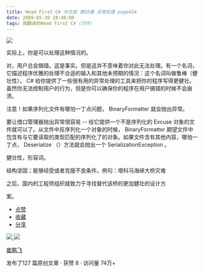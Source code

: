 ```yaml
---
title: Head First C# 中文版 第10章 异常处理 page454
date: 2009-05-30 18:46:00
tags: 我翻译的Head First C#（习作）
---
```

![](http://student.csdn.net/attachment/200905/30/39098_1243680336tjJZ.jpg)

实际上，你是可以处理这种情况的。

  

对，用户总会搞错。这是事实。但是这并不意味着你对此无法处理。有一个名词，它描述程序优雅的处理不合适的输入和其他未预期的情况：这个名词叫做鲁棒（健壮性）。
C#  给你提供了一些很有用的异常处理的工具来把你的程序写得更健壮。虽然你无法控制用户的行为，但是你可以确保你的程序在用户搞错的时候不会崩溃。

  

注意！如果序列化文件有哪怕一丁点问题，  BinaryFormatter  就会抛出异常。

  

要让借口管理器抛出异常很容易  \--  给它提供一个不是序列化的  Excuse  对象的文件就可以了。从文件中反序列化一个对象的时候，
BinaryFormatter  期望文件中包含有与它要读取的类型匹配的序列化了的对象。如果文件含有其他内容，哪怕一丁点，  Deserialize
（）方法就会抛出一个  SerializationException  。

  

健壮性，形容词。

  

结构坚固；能够经受或者克服不良条件。例句：塔科马海峡大桥灾难

  

之后，国内的工程师组织就致力于寻找替代该桥的更加健壮的设计方

  

案。

  * [ 点赞  ](javascript:;)
  * [ 收藏  ](javascript:;)
  * [ 分享 ](javascript:;)

[ ![](https://profile.csdnimg.cn/5/2/5/3_cuipengfei1)
![](https://g.csdnimg.cn/static/user-reg-year/1x/11.png)
](https://blog.csdn.net/cuipengfei1)

[ 崔鹏飞 ](https://blog.csdn.net/cuipengfei1)

发布了127 篇原创文章  ·  获赞 8  ·  访问量 74万+

